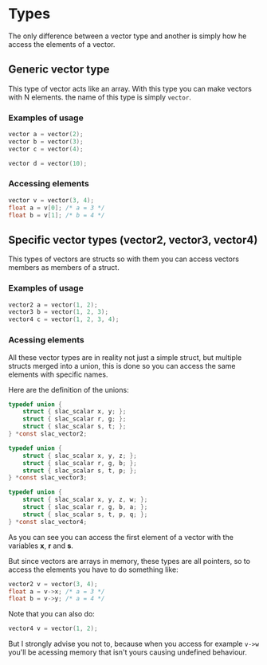 # Types
The only difference between a vector type and another is simply how he access the elements of a vector.

## Generic vector type
This type of vector acts like an array. With this type you can make vectors with N elements. the name of this type is simply ```vector```.

### Examples of usage
```c
vector a = vector(2);
vector b = vector(3);
vector c = vector(4);

vector d = vector(10);
```

### Accessing elements
```c
vector v = vector(3, 4);
float a = v[0]; /* a = 3 */
float b = v[1]; /* b = 4 */
```

## Specific vector types (vector2, vector3, vector4)
This types of vectors are structs so with them you can access vectors members as members of a struct.

### Examples of usage
```c
vector2 a = vector(1, 2);
vector3 b = vector(1, 2, 3);
vector4 c = vector(1, 2, 3, 4);
```

### Acessing elements
All these vector types are in reality not just a simple struct, but multiple structs merged into a union, this is done so you can access the same elements with specific names.

Here are the definition of the unions:
```c
typedef union {
	struct { slac_scalar x, y; };
	struct { slac_scalar r, g; };
	struct { slac_scalar s, t; };
} *const slac_vector2;

typedef union {
	struct { slac_scalar x, y, z; };
	struct { slac_scalar r, g, b; };
	struct { slac_scalar s, t, p; };
} *const slac_vector3;

typedef union {
	struct { slac_scalar x, y, z, w; };
	struct { slac_scalar r, g, b, a; };
	struct { slac_scalar s, t, p, q; };
} *const slac_vector4;
```
As you can see you can access the first element of a vector with the variables **x**, **r** and **s**.

But since vectors are arrays in memory, these types are all pointers, so to access the elements you have to do something like:
```c
vector2 v = vector(3, 4);
float a = v->x; /* a = 3 */
float b = v->y; /* a = 4 */
```

Note that you can also do:
```c
vector4 v = vector(1, 2);
```
But I strongly advise you not to, because when you access for example ```v->w``` you'll be acessing memory that isn't yours causing undefined behaviour.
